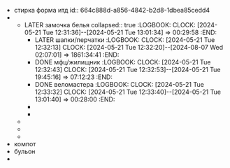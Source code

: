 - стирка форма итд
  id:: 664c888d-a856-4842-b2d8-1dbea85cedd4
-
	- LATER замочка белья
	  collapsed:: true
	  :LOGBOOK:
	  CLOCK: [2024-05-21 Tue 12:31:36]--[2024-05-21 Tue 13:01:34] =>  00:29:58
	  :END:
		- LATER шапки/перчатки
		  :LOGBOOK:
		  CLOCK: [2024-05-21 Tue 12:32:13]
		  CLOCK: [2024-05-21 Tue 12:32:20]--[2024-08-07 Wed 02:07:01] =>  1861:34:41
		  :END:
		- DONE мфц/жилищник
		  :LOGBOOK:
		  CLOCK: [2024-05-21 Tue 12:32:43]
		  CLOCK: [2024-05-21 Tue 12:32:53]--[2024-05-21 Tue 19:45:16] =>  07:12:23
		  :END:
		- DONE веломастера
		  :LOGBOOK:
		  CLOCK: [2024-05-21 Tue 12:33:32]
		  CLOCK: [2024-05-21 Tue 12:33:40]--[2024-05-21 Tue 13:01:40] =>  00:28:00
		  :END:
		-
		-
	-
	-
	-
- компот
- бульон
-